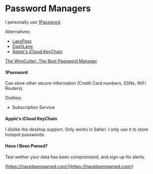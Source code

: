 # Password Managers

I personally use [1Password](https://1password.com/).

Alternatives:

* [LassPass](https://www.lastpass.com/)
* [DashLane](https://www.dashlane.com/)
* [Apple's iCloud KeyChain](https://support.apple.com/en-us/HT204085)

[The WireCutter: The Best Password Manager](https://thewirecutter.com/reviews/best-password-managers/)

#### 1Password

Can store other secure information \(Credit Card numbers, SSNs, WiFi Routers\).

Dislikes:

* Subscription Service

#### Apple's iCloud KeyChain

I dislike the desktop support. Only works in Safari. I only use it to store hotspot passwords.

#### Have I Been Pwned?

Test wether your data has been compromised, and sign up for alerts.

[https://haveibeenpwned.com/](https://haveibeenpwned.com/)

